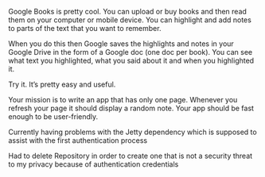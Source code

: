Google Books is pretty cool. You can upload or buy books and then read them on your computer or mobile device. You can highlight and add notes to parts of the text that you want to remember.

When you do this then Google saves the highlights and notes in your Google Drive in the form of a Google doc (one doc per book). You can see what text you highlighted, what you said about it and when you highlighted it.

Try it. It’s pretty easy and useful.

Your mission is to write an app that has only one page. Whenever you refresh your page it should display a random note. Your app should be fast enough to be user-friendly.

Currently having problems with the Jetty dependency which is supposed to assist with the first authentication process


Had to delete Repository in order to create one that is not a security threat to my privacy because of authentication credentials